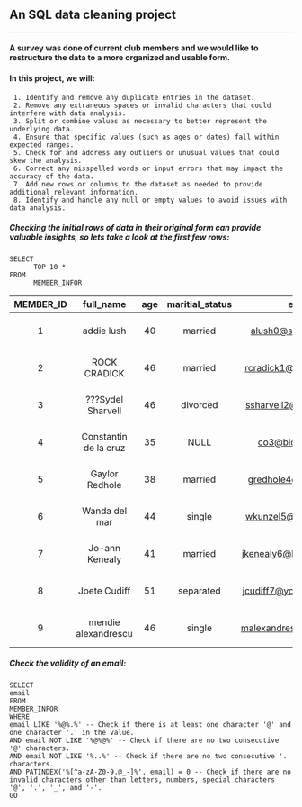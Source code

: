 ## An SQL data cleaning project
---
#### A survey was done of current club members and we would like to restructure the data to a more organized and usable form.
#### In this project, we will:
     1. Identify and remove any duplicate entries in the dataset.
     2. Remove any extraneous spaces or invalid characters that could interfere with data analysis.
     3. Split or combine values as necessary to better represent the underlying data.
     4. Ensure that specific values (such as ages or dates) fall within expected ranges.
     5. Check for and address any outliers or unusual values that could skew the analysis.
     6. Correct any misspelled words or input errors that may impact the accuracy of the data.
     7. Add new rows or columns to the dataset as needed to provide additional relevant information.
     8. Identify and handle any null or empty values to avoid issues with data analysis.
##### Checking the initial rows of data in their original form can provide valuable insights, so lets take a look at the first few rows:
```tsql
SELECT 
      TOP 10 *
FROM 
      MEMBER_INFOR
```
 MEMBER_ID  | full_name             | age | maritial_status | email                    | phone        | full_address                                 | job_title                    | membership_date 
:----------:|:---------------------:|:---:|:---------------:|:------------------------:|:------------:|:--------------------------------------------:|:----------------------------:|:---------------:
 1          | addie lush            | 40  | married         | alush0@shutterfly.com    | 254-389-8708 | 3226 Eastlawn Pass,Temple,Texas              | Assistant Professor          | 2013-07-31      
 2          | ROCK CRADICK          | 46  | married         | rcradick1@newsvine.com   | 910-566-2007 | 4 Harbort Avenue,Fayetteville,North Carolina | Programmer III               | 2018-05-27      
 3          | ???Sydel Sharvell     | 46  | divorced        | ssharvell2@amazon.co.jp  | 702-187-8715 | 4 School Place,Las Vegas,Nevada              | Budget/Accounting Analyst I  | 2017-10-06      
 4          | Constantin de la cruz | 35  | NULL            | co3@bloglines.com        | 402-688-7162 | 6 Monument Crossing,Omaha,Nebraska           | Desktop Support Technician   | 2015-10-20      
 5          |   Gaylor Redhole      | 38  | married         | gredhole4@japanpost.jp   | 917-394-6001 | 88 Cherokee Pass,New York City,New York      | Legal Assistant              | 2019-05-29      
 6          | Wanda del mar         | 44  | single          | wkunzel5@slideshare.net  | 937-467-6942 | 10864 Buhler Plaza,Hamilton,Ohio             | Human Resources Assistant IV | 2015-03-24      
 7          | Jo-ann Kenealy        | 41  | married         | jkenealy6@bloomberg.com  | 513-726-9885 | 733 Hagan Parkway,Cincinnati,Ohio            | Accountant IV                | 2013-04-17      
 8          | Joete Cudiff          | 51  | separated       | jcudiff7@ycombinator.com | 616-617-0965 | 975 Dwight Plaza,Grand Rapids,Michigan       | Research Nurse               | 2014-11-16      
 9          | mendie alexandrescu   | 46  | single          | malexandrescu8@state.gov | 504-918-4753 | 34 Delladonna Terrace,New Orleans,Louisiana  | Systems Administrator III    | 1921-03-12      
##### Check  the validity of an email:
```tsql
SELECT 
email
FROM 
MEMBER_INFOR
WHERE 
email LIKE '%@%.%' -- Check if there is at least one character '@' and one character '.' in the value.
AND email NOT LIKE '%@%@%' -- Check if there are no two consecutive '@' characters.
AND email NOT LIKE '%..%' -- Check if there are no two consecutive '.' characters.
AND PATINDEX('%[^a-zA-Z0-9.@_-]%', email) = 0 -- Check if there are no invalid characters other than letters, numbers, special characters '@', '.', '_', and '-'.
GO 
```
